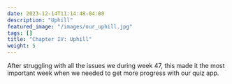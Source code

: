 ```yaml
---
date: 2023-12-14T11:14:48-04:00
description: "Uphill"
featured_image: "/images/our_uphill.jpg"
tags: []
title: "Chapter IV: Uphill"
weight: 5
---
```

<style>
  body {
    background-image: url('/images/our_uphill.jpg');
    background-size: cover;
  }
</style>
After struggling with all the issues we during week 47, this made it the most important week when we needed to get more progress with our quiz app.